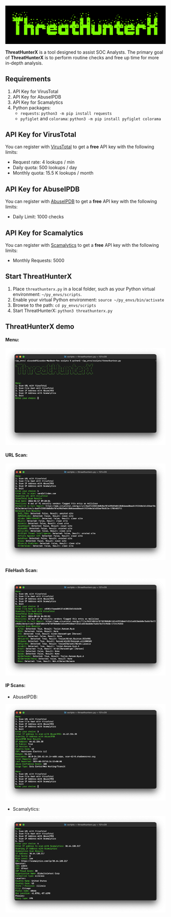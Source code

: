 ![IMAGE](threathunterx-demo/threathunterx-logo.png)

**ThreatHunterX** is a tool designed to assist SOC Analysts. The primary goal of **ThreatHunterX** is to perform routine checks and free up time for more in-depth analysis.

## Requirements
1. API Key for VirusTotal 
2. API Key for AbuseIPDB
3. API Key for Scamalytics
4. Python packages: 
   - `requests`: `python3 -m pip install requests`
   - `pyfiglet` and `colorama`: `python3 -m pip install pyfiglet colorama`

## API Key for VirusTotal 
You can register with [VirusTotal](https://www.virustotal.com/gui/join-us) to get a **free** API key with the following limits:
- Request rate: 4 lookups / min
- Daily quota: 500 lookups / day
- Monthly quota: 15.5 K lookups / month

## API Key for AbuseIPDB
You can register with [AbuseIPDB](https://www.abuseipdb.com/register?plan=free) to get a **free** API key with the following limits:
- Daily Limit: 1000 checks

## API Key for Scamalytics
You can register with [Scamalytics](https://scamalytics.com/ip/api/enquiry?monthly_api_calls=5000) to get a **free** API key with the following limits:
- Monthly Requests: 5000

## Start ThreatHunterX
1. Place `threathunterx.py` in a local folder, such as your Python virtual environment: `~/py_envs/scripts`.
2. Enable your virtual Python environment: `source ~/py_envs/bin/activate`
3. Browse to the path: `cd py_envs/scripts`
4. Start ThreatHunterX: `python3 threathunterx.py`

## ThreatHunterX demo
#### Menu:
![IMAGE](threathunterx-demo/threathunterx-filehash-menu.png)

#### URL Scan:
![IMAGE](threathunterx-demo/threathunterx-url-scan.png)

#### FileHash Scan:
![IMAGE](threathunterx-demo/threathunterx-filehash-scan.png)

#### IP Scans:
- AbuseIPDB:

![IMAGE](threathunterx-demo/threathunterx-ip-scan3.png)

- Scamalytics:

![IMAGE](threathunterx-demo/threathunterx-ip-scan4.png)